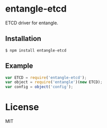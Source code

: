 
# entangle-etcd

  ETCD driver for entangle.

## Installation

```
$ npm install entangle-etcd
```

## Example

```js
var ETCD = require('entangle-etcd');
var object = require('entangle')(new ETCD);
var config = object('config');
```

# License

  MIT